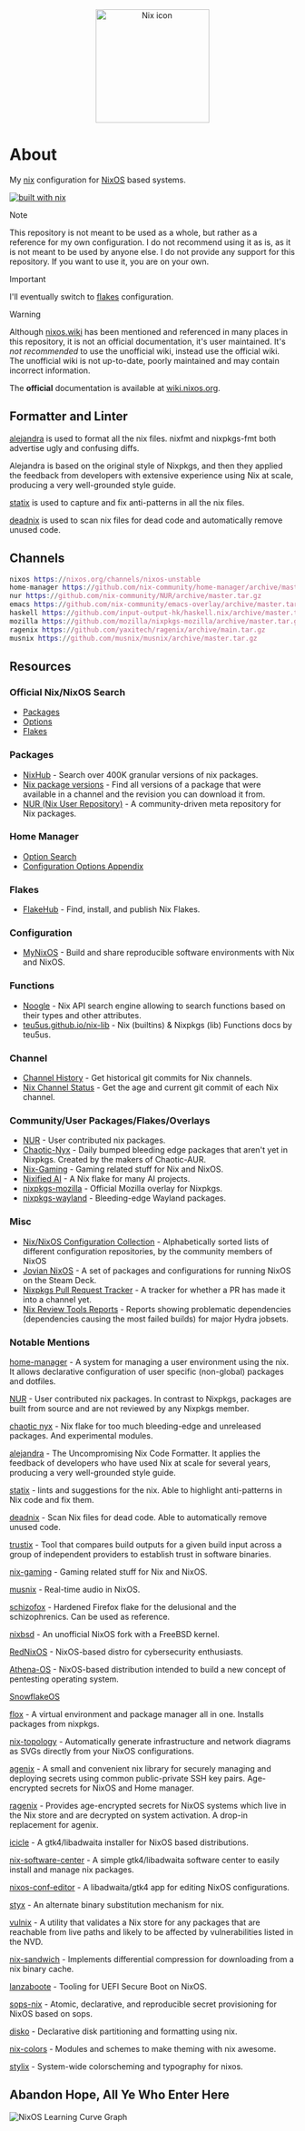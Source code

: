 <div align="center">
  <img src="images/nixos.png" alt="Nix icon" widdth="200" height="200">
</div>

# About

My [nix](https://nixos.org/learn.html) configuration for [NixOS](https://nixos.org) based systems.

[![built with nix](https://builtwithnix.org/badge.svg)](https://builtwithnix.org)

> [!NOTE]  
> This repository is not meant to be used as a whole, but rather as a reference for my own configuration. I do not recommend using it as is, as it is not meant to be used by anyone else. I do not provide any support for this repository. If you want to use it, you are on your own.

> [!IMPORTANT]
> I'll eventually switch to [flakes](https://nixos.wiki/wiki/Flakes) configuration.

> [!WARNING]
> Although [nixos.wiki](https://nixos.wiki) has been mentioned and referenced in many places in this repository, it is not an official documentation, it's user maintained. It's *not recommended* to use the unofficial wiki, instead use the official wiki. The unofficial wiki is not up-to-date, poorly maintained and may contain incorrect information.
>
> The **official** documentation is available at [wiki.nixos.org](https://wiki.nixos.org).

## Formatter and Linter

[alejandra](https://github.com/kamadorueda/alejandra) is used to format all the nix files. nixfmt and nixpkgs-fmt both advertise ugly and confusing diffs.

Alejandra is based on the original style of Nixpkgs, and then they applied the feedback from developers with extensive experience using Nix at scale, producing a very well-grounded style guide.

[statix](https://github.com/nerdypepper/statix) is used to capture and fix anti-patterns in all the nix files.

[deadnix](https://github.com/astro/deadnix) is used to scan nix files for dead code and automatically remove unused code.

## Channels

```nix
nixos https://nixos.org/channels/nixos-unstable
home-manager https://github.com/nix-community/home-manager/archive/master.tar.gz
nur https://github.com/nix-community/NUR/archive/master.tar.gz
emacs https://github.com/nix-community/emacs-overlay/archive/master.tar.gz
haskell https://github.com/input-output-hk/haskell.nix/archive/master.tar.gz
mozilla https://github.com/mozilla/nixpkgs-mozilla/archive/master.tar.gz
ragenix https://github.com/yaxitech/ragenix/archive/main.tar.gz
musnix https://github.com/musnix/musnix/archive/master.tar.gz
```

## Resources

### Official Nix/NixOS Search

- [Packages](https://search.nixos.org/packages)
- [Options](https://search.nixos.org/options)
- [Flakes](https://search.nixos.org/flakes)

### Packages

- [NixHub](https://www.nixhub.io) - Search over 400K granular versions of nix packages.
- [Nix package versions](https://lazamar.co.uk/nix-versions) - Find all versions of a package that were available in a channel and the revision you can download it from.
- [NUR (Nix User Repository)](https://nur.nix-community.org) - A community-driven meta repository for Nix packages.

### Home Manager

- [Option Search](https://home-manager-options.extranix.com)
- [Configuration Options Appendix](https://nix-community.github.io/home-manager/options.xhtml)

### Flakes

- [FlakeHub](https://flakehub.com) - Find, install, and publish Nix Flakes.

### Configuration

- [MyNixOS](https://mynixos.com) - Build and share reproducible software environments with Nix and NixOS.

### Functions

- [Noogle](https://noogle.dev) - Nix API search engine allowing to search functions based on their types and other attributes.
- [teu5us.github.io/nix-lib](https://teu5us.github.io/nix-lib.html) - Nix (builtins) & Nixpkgs (lib) Functions docs by teu5us.

### Channel

- [Channel History](https://channels.nix.gsc.io/) - Get historical git commits for Nix channels.
- [Nix Channel Status](https://status.nixos.org) - Get the age and current git commit of each Nix channel.

### Community/User Packages/Flakes/Overlays

- [NUR](https://github.com/nix-community/NUR/) - User contributed nix packages.
- [Chaotic-Nyx](https://github.com/chaotic-cx/nyx) - Daily bumped bleeding edge packages that aren't yet in Nixpkgs. Created by the makers of Chaotic-AUR.
- [Nix-Gaming](https://github.com/fufexan/nix-gaming) - Gaming related stuff for Nix and NixOS.
- [Nixified AI](https://nixified.ai) -  A Nix flake for many AI projects.
- [nixpkgs-mozilla](https://github.com/mozilla/nixpkgs-mozilla) -  Official Mozilla overlay for Nixpkgs.
- [nixpkgs-wayland](https://github.com/nix-community/nixpkgs-wayland) - Bleeding-edge Wayland packages.

### Misc

- [Nix/NixOS Configuration Collection](https://nixos.wiki/wiki/Configuration_Collection) - Alphabetically sorted lists of different configuration repositories, by the community members of NixOS
- [Jovian NixOS](https://jovian-experiments.github.io/Jovian-NixOS/index.html) - A set of packages and configurations for running NixOS on the Steam Deck.
- [Nixpkgs Pull Request Tracker](https://nixpk.gs/pr-tracker.html) - A tracker for whether a PR has made it into a channel yet.
- [Nix Review Tools Reports](https://malob.github.io/nix-review-tools-reports/) - Reports showing problematic dependencies (dependencies causing the most failed builds) for major Hydra jobsets.

### Notable Mentions

[home-manager](https://github.com/nix-community/home-manager) - A system for managing a user environment using the nix. It allows declarative configuration of user specific (non-global) packages and dotfiles.

[NUR](https://github.com/nix-community/NUR) - User contributed nix packages. In contrast to Nixpkgs, packages are built from source and are not reviewed by any Nixpkgs member.

[chaotic nyx](https://github.com/chaotic-cx/nyx) - Nix flake for too much bleeding-edge and unreleased packages. And experimental modules.

[alejandra](https://github.com/kamadorueda/alejandra) - The Uncompromising Nix Code Formatter. It applies the feedback of developers who have used Nix at scale for several years, producing a very well-grounded style guide.

[statix](https://github.com/nerdypepper/statix) - lints and suggestions for the nix. Able to highlight anti-patterns in Nix code and fix them.

[deadnix](https://github.com/astro/deadnix) -  Scan Nix files for dead code. Able to automatically remove unused code.

[trustix](https://github.com/nix-community/trustix) - Tool that compares build outputs for a given build input across a group of independent providers to establish trust in software binaries.

[nix-gaming](https://github.com/fufexan/nix-gaming) - Gaming related stuff for Nix and NixOS.

[musnix](https://github.com/musnix/musnix) - Real-time audio in NixOS.

[schizofox](https://github.com/schizofox/schizofox) - Hardened Firefox flake for the delusional and the schizophrenics. Can be used as reference.

[nixbsd](https://github.com/nixos-bsd/nixbsd) - An unofficial NixOS fork with a FreeBSD kernel.

[RedNixOS](https://github.com/redcode-labs/RedNixOS) - NixOS-based distro for cybersecurity enthusiasts.

[Athena-OS](https://github.com/Athena-OS) - NixOS-based distribution intended to build a new concept of pentesting operating system.

[SnowflakeOS](https://snowflakeos.org)

[flox](https://github.com/flox/flox) - A virtual environment and package manager all in one. Installs packages from nixpkgs.

[nix-topology](https://github.com/oddlama/nix-topology) - Automatically generate infrastructure and network diagrams as SVGs directly from your NixOS configurations.

[agenix](https://github.com/ryantm/agenix) - A small and convenient nix library for securely managing and deploying secrets using common public-private SSH key pairs. Age-encrypted secrets for NixOS and Home manager.

[ragenix](https://github.com/yaxitech/ragenix) - Provides age-encrypted secrets for NixOS systems which live in the Nix store and are decrypted on system activation. A drop-in replacement for agenix.

[icicle](https://github.com/snowfallorg/icicle) -  A gtk4/libadwaita installer for NixOS based distributions.

[nix-software-center](https://github.com/snowfallorg/nix-software-center) -  A simple gtk4/libadwaita software center to easily install and manage nix packages.

[nixos-conf-editor](https://github.com/snowfallorg/nixos-conf-editor) -  A libadwaita/gtk4 app for editing NixOS configurations.

[styx](https://github.com/dnr/styx) - An alternate binary substitution mechanism for nix.

[vulnix](https://github.com/nix-community/vulnix) - A utility that validates a Nix store for any packages that are reachable from live paths and likely to be affected by vulnerabilities listed in the NVD.

[nix-sandwich](https://github.com/dnr/nix-sandwich) - Implements differential compression for downloading from a nix binary cache.

[lanzaboote](https://github.com/nix-community/lanzaboote) - Tooling for UEFI Secure Boot on NixOS.

[sops-nix](https://github.com/Mic92/sops-nix) - Atomic, declarative, and reproducible secret provisioning for NixOS based on sops.

[disko](https://github.com/nix-community/disko) - Declarative disk partitioning and formatting using nix.

[nix-colors](https://github.com/Misterio77/nix-colors) - Modules and schemes to make theming with nix awesome.

[stylix](https://github.com/danth/stylix) - System-wide colorscheming and typography for nixos.

## Abandon Hope, All Ye Who Enter Here

![NixOS Learning Curve Graph](images/nixos-learning-curve.png)
